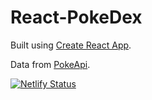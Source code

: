# React-PokeDex

Built using [Create React App](https://github.com/facebook/create-react-app).

Data from [PokeApi](https://pokeapi.co/).

[![Netlify Status](https://api.netlify.com/api/v1/badges/30687bea-14b8-41ac-830d-fa273c046066/deploy-status)](https://app.netlify.com/sites/sc-react-pokedex/deploys)